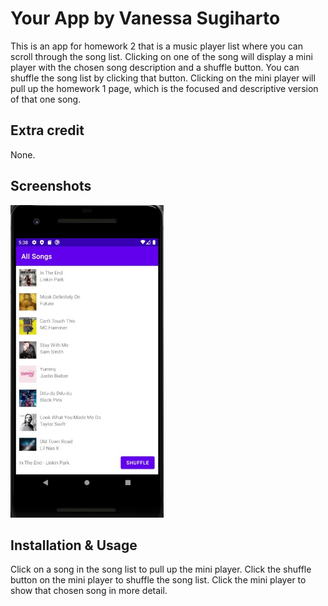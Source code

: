 # Your App by Vanessa Sugiharto

This is an app for homework 2 that is a music player list where you can scroll through the song list. Clicking on one of the song will display a mini player with the chosen song description and a shuffle button. You can shuffle the song list by clicking that button. Clicking on the mini player will pull up the homework 1 page, which is the focused and descriptive version of that one song.

## Extra credit
None.

## Screenshots
<img src="./emulator.jpg" alt="Screenshot of the app" height="500" />


## Installation & Usage
Click on a song in the song list to pull up the mini player. Click the shuffle button on the mini player to shuffle the song list. Click the mini player to show that chosen song in more detail.